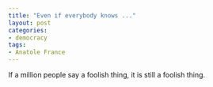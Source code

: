 ```yaml
---
title: "Even if everybody knows ..."
layout: post
categories:
- democracy
tags:
- Anatole France
---
```


If a million people say a foolish thing, it is still a foolish thing.